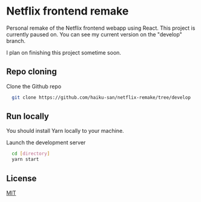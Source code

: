 # Netflix frontend remake

Personal remake of the Netflix frontend webapp using React.
This project is currently paused on. You can see my current version on the "develop" branch.

I plan on finishing this project sometime soon.


## Repo cloning

Clone the Github repo
```bash
  git clone https://github.com/haiku-san/netflix-remake/tree/develop
```

## Run locally

You should install Yarn locally to your machine.

Launch the development server
```bash
  cd [directory]
  yarn start
```

## License

[MIT](https://choosealicense.com/licenses/mit/)
